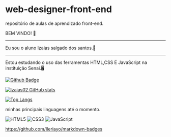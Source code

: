 # web-designer-front-end
repositório de aulas de aprendizado front-end.

BEM VINDO! 🤙
<hr>
Eu sou o aluno Izaias salgado dos santos.🤾
<hr>
Estou estudando o uso das ferramentas HTML,CSS E JavaScript na instituição Senai.🖥️

[![Github Badge](https://img.shields.io/badge/-Github-000?style=flat-square&logo=Github&logoColor=white&link=https://github.com/Izaias02)](https://github.com/Izaias02)

[![Izaias02 GitHub stats](https://github-readme-stats.vercel.app/api?username=Izaias02)](https://github.com/Izaias02/github-readme-stats)

[![Top Langs](https://github-readme-stats.vercel.app/api/top-langs/?username=Izaias02&layout=compact)](https://github.com/Izaias02/github-readme-stats)

minhas principais linguagens até o momento.

![HTML5](https://img.shields.io/badge/html5-%23E34F26.svg?style=for-the-badge&logo=html5&logoColor=white) 
![CSS3](https://img.shields.io/badge/css3-%231572B6.svg?style=for-the-badge&logo=css3&logoColor=white) 
![JavaScript](https://img.shields.io/badge/javascript-%23323330.svg?style=for-the-badge&logo=javascript&logoColor=%23F7DF1E)

https://github.com/Ileriayo/markdown-badges



